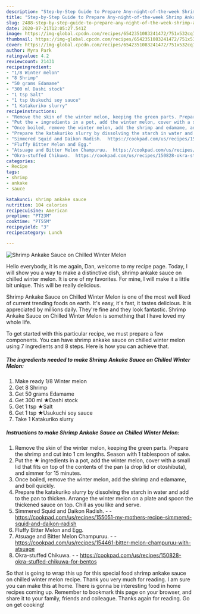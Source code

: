 ```yaml
---
description: "Step-by-Step Guide to Prepare Any-night-of-the-week Shrimp Ankake Sauce on Chilled Winter Melon"
title: "Step-by-Step Guide to Prepare Any-night-of-the-week Shrimp Ankake Sauce on Chilled Winter Melon"
slug: 2488-step-by-step-guide-to-prepare-any-night-of-the-week-shrimp-ankake-sauce-on-chilled-winter-melon
date: 2020-07-21T12:05:27.541Z
image: https://img-global.cpcdn.com/recipes/6542351083241472/751x532cq70/shrimp-ankake-sauce-on-chilled-winter-melon-recipe-main-photo.jpg
thumbnail: https://img-global.cpcdn.com/recipes/6542351083241472/751x532cq70/shrimp-ankake-sauce-on-chilled-winter-melon-recipe-main-photo.jpg
cover: https://img-global.cpcdn.com/recipes/6542351083241472/751x532cq70/shrimp-ankake-sauce-on-chilled-winter-melon-recipe-main-photo.jpg
author: Myra Park
ratingvalue: 4.2
reviewcount: 21431
recipeingredient:
- "1/8 Winter melon"
- "8 Shrimp"
- "50 grams Edamame"
- "300 ml Dashi stock"
- "1 tsp Salt"
- "1 tsp Usukuchi soy sauce"
- "1 Katakuriko slurry"
recipeinstructions:
- "Remove the skin of the winter melon, keeping the green parts. Prepare the shrimp and cut into 1 cm lengths. Season with 1 tablespoon of sake."
- "Put the ★ ingredients in a pot, add the winter melon, cover with a small lid that fits on top of the contents of the pan (a drop lid or otoshibuta), and simmer for 15 minutes."
- "Once boiled, remove the winter melon, add the shrimp and edamame, and boil quickly."
- "Prepare the katakuriko slurry by dissolving the starch in water and add to the pan to thicken. Arrange the winter melon on a plate and spoon the thickened sauce on top. Chill as you like and serve."
- "Simmered Squid and Daikon Radish.  https://cookpad.com/us/recipes/155051-my-mothers-recipe-simmered-squid-and-daikon-radish"
- "Fluffy Bitter Melon and Egg."
- "Atsuage and Bitter Melon Champuruu.  https://cookpad.com/us/recipes/154461-bitter-melon-champuruu-with-atsuage"
- "Okra-stuffed Chikuwa.  https://cookpad.com/us/recipes/150828-okra-stuffed-chikuwa-for-bentos"
categories:
- Recipe
tags:
- shrimp
- ankake
- sauce

katakunci: shrimp ankake sauce 
nutrition: 104 calories
recipecuisine: American
preptime: "PT23M"
cooktime: "PT55M"
recipeyield: "3"
recipecategory: Lunch

---
```



![Shrimp Ankake Sauce on Chilled Winter Melon](https://img-global.cpcdn.com/recipes/6542351083241472/751x532cq70/shrimp-ankake-sauce-on-chilled-winter-melon-recipe-main-photo.jpg)

Hello everybody, it is me again, Dan, welcome to my recipe page. Today, I will show you a way to make a distinctive dish, shrimp ankake sauce on chilled winter melon. It is one of my favorites. For mine, I will make it a little bit unique. This will be really delicious.



Shrimp Ankake Sauce on Chilled Winter Melon is one of the most well liked of current trending foods on earth. It's easy, it's fast, it tastes delicious. It is appreciated by millions daily. They're fine and they look fantastic. Shrimp Ankake Sauce on Chilled Winter Melon is something that I have loved my whole life.


To get started with this particular recipe, we must prepare a few components. You can have shrimp ankake sauce on chilled winter melon using 7 ingredients and 8 steps. Here is how you can achieve that.

<!--inarticleads1-->

##### The ingredients needed to make Shrimp Ankake Sauce on Chilled Winter Melon:

1. Make ready 1/8 Winter melon
1. Get 8 Shrimp
1. Get 50 grams Edamame
1. Get 300 ml ★Dashi stock
1. Get 1 tsp ★Salt
1. Get 1 tsp ★Usukuchi soy sauce
1. Take 1 Katakuriko slurry




<!--inarticleads2-->

##### Instructions to make Shrimp Ankake Sauce on Chilled Winter Melon:

1. Remove the skin of the winter melon, keeping the green parts. Prepare the shrimp and cut into 1 cm lengths. Season with 1 tablespoon of sake.
1. Put the ★ ingredients in a pot, add the winter melon, cover with a small lid that fits on top of the contents of the pan (a drop lid or otoshibuta), and simmer for 15 minutes.
1. Once boiled, remove the winter melon, add the shrimp and edamame, and boil quickly.
1. Prepare the katakuriko slurry by dissolving the starch in water and add to the pan to thicken. Arrange the winter melon on a plate and spoon the thickened sauce on top. Chill as you like and serve.
1. Simmered Squid and Daikon Radish. -  - https://cookpad.com/us/recipes/155051-my-mothers-recipe-simmered-squid-and-daikon-radish
1. Fluffy Bitter Melon and Egg.
1. Atsuage and Bitter Melon Champuruu. -  - https://cookpad.com/us/recipes/154461-bitter-melon-champuruu-with-atsuage
1. Okra-stuffed Chikuwa. -  - https://cookpad.com/us/recipes/150828-okra-stuffed-chikuwa-for-bentos




So that is going to wrap this up for this special food shrimp ankake sauce on chilled winter melon recipe. Thank you very much for reading. I am sure you can make this at home. There is gonna be interesting food in home recipes coming up. Remember to bookmark this page on your browser, and share it to your family, friends and colleague. Thanks again for reading. Go on get cooking!
